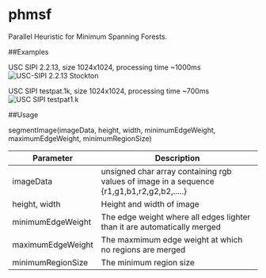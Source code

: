 # phmsf
Parallel Heuristic for Minimum Spanning Forests.

##Examples

USC SIPI 2.2.13, size 1024x1024, processing time ~1000ms
![USC-SIPI 2.2.13 Stockton](http://i.imgur.com/eMoaxRq.png)


USC SIPI testpat.1k, size 1024x1024, processing time ~700ms
![USC SIPI testpat1.k](http://i.imgur.com/Cr2jXAf.png)

##Usage

segmentImage(imageData, height, width, minimumEdgeWeight, maximumEdgeWeight, minimumRegionSize)

Parameter|Description
---------|----------
imageData|unsigned char array containing rgb values of image in a sequence {r1,g1,b1,r2,g2,b2,.....}
height, width|Height and width of image
minimumEdgeWeight|The edge weight where all edges lighter than it are automatically merged
maximumEdgeWeight|The maxmimum edge weight at which no regions are merged
minimumRegionSize|The minimum region size

